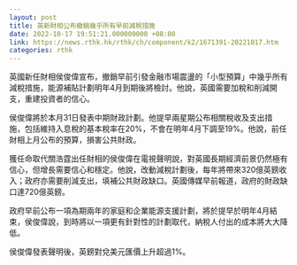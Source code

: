 ```yaml
---
layout: post
title: 英新財相公布撤銷幾乎所有早前減稅措施
date: 2022-10-17 19:51:21.000000000 +08:00
link: https://news.rthk.hk/rthk/ch/component/k2/1671391-20221017.htm
categories: rthk
---
```


英國新任財相侯俊偉宣布，撤銷早前引發金融市場震盪的「小型預算」中幾乎所有減稅措施，能源補貼計劃明年4月到期後將檢討。他說，英國需要加稅和削減開支，重建投資者的信心。

侯俊偉將於本月31日發表中期財政計劃。他提早兩星期公布相關稅收及支出措施，包括維持入息稅的基本稅率在20%，不會在明年4月下調至19%。他說，前任財相上月公布的預算，損害公共財政。

獲任命取代關浩霆出任財相的侯俊偉在電視聲明說，對英國長期經濟前景仍然極有信心，但增長需要信心和穩定。他說，改動減稅計劃後，每年將帶來320億英鎊收入；政府亦需要削減支出，填補公共財政缺口。英國傳媒早前報道，政府的財政缺口達720億英鎊。

政府早前公布一項為期兩年的家庭和企業能源支援計劃，將於提早於明年4月結束，侯俊偉說，到時將以一項更有針對性的計劃取代，納稅人付出的成本將大大降低。

侯俊偉發表聲明後，英鎊對兌美元匯價上升超過1%。
